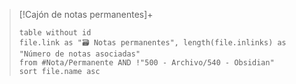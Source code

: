 > [!Cajón de notas permanentes]+
>```dataview
>table without id
>file.link as "🗃 Notas permanentes", length(file.inlinks) as "Número de notas asociadas"
>from #Nota/Permanente AND !"500 - Archivo/540 - Obsidian"
>sort file.name asc
>```